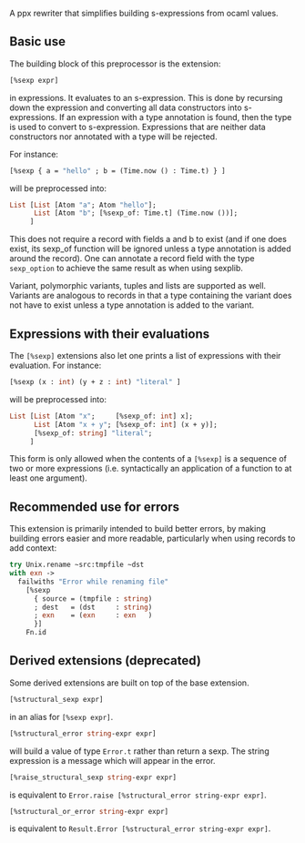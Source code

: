 A ppx rewriter that simplifies building s-expressions from ocaml values.

Basic use
---------

The building block of this preprocessor is the extension:

```ocaml
[%sexp expr]
```

in expressions. It evaluates to an s-expression. This is done by
recursing down the expression and converting all data constructors
into s-expressions. If an expression with a type annotation is found,
then the type is used to convert to s-expression. Expressions that are
neither data constructors nor annotated with a type will be rejected.

For instance:

```ocaml
[%sexp { a = "hello" ; b = (Time.now () : Time.t) } ]
```

will be preprocessed into:

```ocaml
List [List [Atom "a"; Atom "hello"];
      List [Atom "b"; [%sexp_of: Time.t] (Time.now ())];
     ]
```

This does not require a record with fields a and b to exist (and if
one does exist, its sexp_of function will be ignored unless a type
annotation is added around the record).
One can annotate a record field with the type `sexp_option` to achieve
the same result as when using sexplib.

Variant, polymorphic variants, tuples and lists are supported as
well.  Variants are analogous to records in that a type containing the
variant does not have to exist unless a type annotation is added to
the variant.

Expressions with their evaluations
----------------------------------

The `[%sexp]` extensions also let one prints a list of expressions
with their evaluation. For instance:

```ocaml
[%sexp (x : int) (y + z : int) "literal" ]
```

will be preprocessed into:

```ocaml
List [List [Atom "x";     [%sexp_of: int] x];
      List [Atom "x + y"; [%sexp_of: int] (x + y)];
      [%sexp_of: string] "literal";
     ]
```

This form is only allowed when the contents of a `[%sexp]` is a
sequence of two or more expressions (i.e. syntactically an application
of a function to at least one argument).

Recommended use for errors
--------------------------

This extension is primarily intended to build better errors, by making
building errors easier and more readable, particularly when using
records to add context:

```ocaml
try Unix.rename ~src:tmpfile ~dst
with exn ->
  failwiths "Error while renaming file"
    [%sexp
      { source = (tmpfile : string)
      ; dest   = (dst     : string)
      ; exn    = (exn     : exn   )
      }]
    Fn.id
```

Derived extensions (deprecated)
-------------------------------

Some derived extensions are built on top of the base extension.

```ocaml
[%structural_sexp expr]
```

in an alias for `[%sexp expr]`.

```ocaml
[%structural_error string-expr expr]
```

will build a value of type `Error.t` rather than return a sexp. The
string expression is a message which will appear in the error.

```ocaml
[%raise_structural_sexp string-expr expr]
```

is equivalent to `Error.raise [%structural_error string-expr expr]`.

```ocaml
[%structural_or_error string-expr expr]
```

is equivalent to `Result.Error [%structural_error string-expr expr]`.
